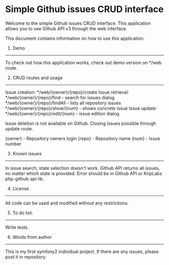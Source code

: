 Simple Github issues CRUD interface
========================

Welcome to the simple Github issues CRUD interface. This application allows you to use Github API v3 through the web interface.

This document contains information on how to use this application.

1) Demo
----------------------------------

To check out how this application works, check out demo version on */web route.

2) CRUD routes and usage
-------------------------------------

Issue creation:     */web/{owner}/{repo}/create
Issue retrieval:    */web/{owner}/{repo}/find       - search for issues dialog
                    */web/{owner}/{repo}/findAll    - lists all repository issues
                    */web/{owner}/{repo}/show/{num} - shows concrete issue
Issue update:       */web/{owner}/{repo}/edit/{num} - issue edition dialog

Issue deletion is not available on Github. Closing issues possible through update route.

{owner} -   Repository owners login
{repo}  -   Repository name
{num}   -   Issue number

3) Known issues
--------------------------------

In issue search, state selection doesn't work. Github API returns all issues, no matter which state is provided.
Error should be in Github API or KnpLabs php-github-api lib.

4) License
--------------------------------

All code can be used and modified without any restrictions.

5) To do list:
--------------------------------

Write tests.

6) Words from author
--------------------------------

This is my first symfony2 individual project. If there are any issues, please post it in repository.
